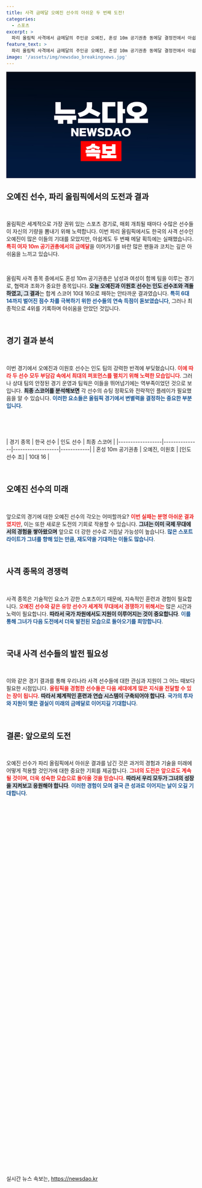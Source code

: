 ```yaml
---
title: 사격 금메달 오예진 선수의 아쉬운 두 번째 도전!
categories:
  - 스포츠
excerpt: >
  파리 올림픽 사격에서 금메달의 주인공 오예진, 혼성 10m 공기권총 동메달 결정전에서 아쉽게 4위로 마무리! 그린 앞에서의 뜨거운 승부, 놓치지 마세요!
feature_text: >
  파리 올림픽 사격에서 금메달의 주인공 오예진, 혼성 10m 공기권총 동메달 결정전에서 아쉽게 4위로 마무리! 그린 앞에서의 뜨거운 승부, 놓치지 마세요!
image: '/assets/img/newsdao_breakingnews.jpg'
---
```


<p><img src="/assets/img/newsdao_breakingnews.jpg" alt="ontimetimes 속보" /></p>

<h2 data-ke-size="size26">오예진 선수, 파리 올림픽에서의 도전과 결과</h2>

<p data-ke-size="size16">&nbsp;</p>

<p>올림픽은 세계적으로 가장 권위 있는 스포츠 경기로, 매회 개최될 때마다 수많은 선수들이 자신의 기량을 뽐내기 위해 노력합니다. 이번 파리 올림픽에서도 한국의 사격 선수인 오예진이 많은 이들의 기대를 모았지만, 아쉽게도 두 번째 메달 획득에는 실패했습니다. <b><span style="color: #ee2323;">특히 여자 10m 공기권총에서의 금메달</span></b>을 이어가기를 바란 많은 팬들과 코치는 깊은 아쉬움을 느끼고 있습니다.</p>

<p data-ke-size="size16">&nbsp;</p>

<p>올림픽 사격 종목 중에서도 혼성 10m 공기권총은 남성과 여성이 함께 팀을 이루는 경기로, 협력과 조화가 중요한 종목입니다. <b><span style="background-color: #21538527;">오늘 오예진과 이원호 선수는 인도 선수조와 격돌하였고, 그 결과</span></b>는 합계 스코어 10대 16으로 패하는 안타까운 결과였습니다. <b><span style="color: #1a5490;">특히 6대 14까지 벌어진 점수 차를 극복하기 위한 선수들의 연속 득점이 돋보였습니다</span></b>, 그러나 최종적으로 4위를 기록하며 아쉬움을 안았던 것입니다.</p>

<p data-ke-size="size16">&nbsp;</p>

<h2 data-ke-size="size26">경기 결과 분석</h2>

<p data-ke-size="size16">&nbsp;</p>

<p>이번 경기에서 오예진과 이원호 선수는 인도 팀의 강력한 반격에 부딪혔습니다. <b><span style="color: #ee2323;">이에 따라 두 선수 모두 부담감 속에서 최대의 퍼포먼스를 펼치기 위해 노력한 모습입니다</span></b>. 그러나 상대 팀의 안정된 경기 운영과 팀웍은 이들을 뛰어넘기에는 역부족이었던 것으로 보입니다. <b><span style="background-color: #21538527;">최종 스코어를 분석해보면</span></b> 각 선수의 슈팅 정확도와 전략적인 플레이가 필요했음을 알 수 있습니다. <b><span style="color: #1a5490;">이러한 요소들은 올림픽 경기에서 변별력을 결정하는 중요한 부분입니다</span></b>.</p>

<p data-ke-size="size16">&nbsp;</p>

<p><br></p>

<p>| 경기 종목       | 한국 선수     | 인도 선수         | 최종 스코어 |
|------------------|---------------|-------------------|------------|
| 혼성 10m 공기권총 | 오예진, 이원호 | [인도 선수 조]    | 10대 16    |</p>

<p data-ke-size="size16">&nbsp;</p>

<h2 data-ke-size="size26">오예진 선수의 미래</h2>

<p data-ke-size="size16">&nbsp;</p>

<p>앞으로의 경기에 대한 오예진 선수의 각오는 어떠할까요? <b><span style="color: #ee2323;">이번 실패는 분명 아쉬운 결과였지만</span></b>, 이는 또한 새로운 도전의 기회로 작용할 수 있습니다. <b><span style="background-color: #21538527;">그녀는 이미 국제 무대에서의 경험을 쌓아왔으며</span></b> 앞으로 더 강한 선수로 거듭날 가능성이 높습니다. <b><span style="color: #1a5490;">많은 스포트라이트가 그녀를 향해 있는 만큼, 재도약을 기대하는 이들도 많습니다</span></b>.</p>

<p data-ke-size="size16">&nbsp;</p>

<h2 data-ke-size="size26">사격 종목의 경쟁력</h2>

<p data-ke-size="size16">&nbsp;</p>

<p>사격 종목은 기술적인 요소가 강한 스포츠이기 때문에, 지속적인 훈련과 경험이 필요합니다. <b><span style="color: #ee2323;">오예진 선수와 같은 유망 선수가 세계적 무대에서 경쟁하기 위해서는</span></b> 많은 시간과 노력이 필요합니다. <b><span style="background-color: #21538527;">따라서 국가 차원에서도 지원이 이루어지는 것이 중요합니다</span></b>. <b><span style="color: #1a5490;">이를 통해 그녀가 다음 도전에서 더욱 발전된 모습으로 돌아오기를 희망합니다</span></b>.</p>

<p data-ke-size="size16">&nbsp;</p>

<h2 data-ke-size="size26">국내 사격 선수들의 발전 필요성</h2>

<p data-ke-size="size16">&nbsp;</p>

<p>이와 같은 경기 결과를 통해 우리나라 사격 선수들에 대한 관심과 지원이 그 어느 때보다 필요한 시점입니다. <b><span style="color: #ee2323;">올림픽을 경험한 선수들은 다음 세대에게 많은 지식을 전달할 수 있는 장이 됩니다</span></b>. <b><span style="background-color: #21538527;">따라서 체계적인 훈련과 연습 시스템이 구축되어야 합니다</span></b>. <b><span style="color: #1a5490;">국가의 투자와 지원이 맺은 결실이 미래의 금메달로 이어지길 기대합니다</span></b>.</p>

<p data-ke-size="size16">&nbsp;</p>

<h2 data-ke-size="size26">결론: 앞으로의 도전</h2>

<p data-ke-size="size16">&nbsp;</p>

<p>오예진 선수가 파리 올림픽에서 아쉬운 결과를 남긴 것은 과거의 경험과 기술을 미래에 어떻게 적용할 것인가에 대한 중요한 기회를 제공합니다. <b><span style="color: #ee2323;">그녀의 도전은 앞으로도 계속될 것이며, 더욱 성숙한 모습으로 돌아올 것을 믿습니다</span></b>. <b><span style="background-color: #21538527;">따라서 우리 모두가 그녀의 성장을 지켜보고 응원해야 합니다</span></b>. <b><span style="color: #1a5490;">이러한 경험이 모여 결국 큰 성과로 이어지는 날이 오길 기대합니다</span></b>.</p>

<p data-ke-size="size16">&nbsp;</p>

<p><br> </p>

<p><br></p>

<p><br> </p>

<p><br></p>

<p><br></p>

<p><br> </p>

<p><br></p>

<p><br></p>

<p><br></p>

<p><br></p>

<p><br> </p>

<p><br></p>

<p><br></p>

<p><br> </p>

<p><br></p>

<p><br></p>

<p><br></p>

<p><br></p>

<p><br></p>

<p><br></p>

<p><br> </p>

<p><br></p>

<p><br></p>

<p><br></p>

<p><br></p>

<p><br></p>

<p><br></p>

<p><br></p>

<p><br></p>

<p><br></p>

<p><br></p>
실시간 뉴스 속보는, <a href="https://newsdao.kr" rel="dofollow">https://newsdao.kr</a>


